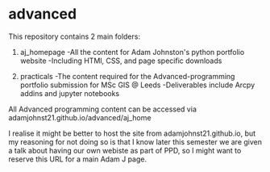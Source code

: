 # advanced
This repository contains 2 main folders:

1. aj_homepage
  -All the content for Adam Johnston's python portfolio website
  -Including HTMl, CSS, and page specific downloads
  
2. practicals
  -The content required for the Advanced-programming portfolio submission for MSc GIS @ Leeds
  -Deliverables include Arcpy addins and jupyter notebooks 
  
All Advanced programming content can be accessed via adamjohnst21.github.io/advanced/aj_home

I realise it might be better to host the site from adamjohnst21.github.io, but my reasoning for
not doing so is that I know later this semester we are given a talk about having our own webiste
as part of PPD, so I might want to reserve this URL for a main Adam J page.
